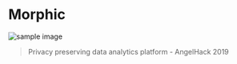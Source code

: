 # Morphic

![sample image](              https://i.imgur.com/8T6KlHc.jpg)

> Privacy preserving data analytics platform - AngelHack 2019
